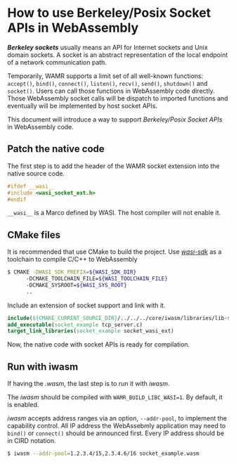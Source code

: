 # How to use Berkeley/Posix Socket APIs in WebAssembly

**_Berkeley sockets_** usually means an API for Internet sockets and Unix domain
sockets. A socket is an abstract representation of the local endpoint of a
network communication path.

Temporarily, WAMR supports a limit set of all well-known functions:
`accept()`, `bind()`, `connect()`, `listen()`, `recv()`, `send()`, `shutdown()`
and `socket()`. Users can call those functions in WebAssembly code directly.
Those WebAssembly socket calls will be dispatch to imported
functions and eventually will be implemented by host socket APIs.

This document will introduce a way to support _Berkeley/Posix Socket APIs_ in
WebAssembly code.

## Patch the native code

The first step is to add the header of the WAMR socket extension into the native
source code.

```c
#ifdef __wasi__
#include <wasi_socket_ext.h>
#endif
```

`__wasi__` is a Marco defined by WASI. The host compiler will not enable it.

## CMake files

It is recommended that use CMake to build the project. Use [_wasi-sdk_](https://github.com/WebAssembly/wasi-sdk)
as a toolchain to compile C/C++ to WebAssembly

```bash
$ CMAKE -DWASI_SDK_PREFIX=${WASI_SDK_DIR}
      -DCMAKE_TOOLCHAIN_FILE=${WASI_TOOLCHAIN_FILE}
      -DCMAKE_SYSROOT=${WASI_SYS_ROOT}
      ..
```

Include an extension of socket support and link with it.

```cmake
include(${CMAKE_CURRENT_SOURCE_DIR}/../../../core/iwasm/libraries/lib-socket/lib_socket_wasi.cmake)
add_executable(socket_example tcp_server.c)
target_link_libraries(socket_example socket_wasi_ext)
```

Now, the native code with socket APIs is ready for compilation.

## Run with iwasm

If having the _.wasm_, the last step is to run it with _iwasm_.

The _iwasm_ should be compiled with `WAMR_BUILD_LIBC_WASI=1`. By default, it is
enabled.

_iwasm_ accepts address ranges via an option, `--addr-pool`, to implement
the capability control. All IP address the WebAssebmly application may need to `bind()` or `connect()` should be announced first. Every IP address should be in CIRD notation.

```bash
$ iwasm --addr-pool=1.2.3.4/15,2.3.4.6/16 socket_example.wasm
```
